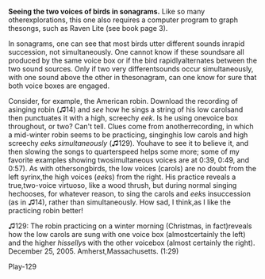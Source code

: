 **Seeing the two voices of birds in sonagrams.** Like so many otherexplorations, this one also requires a computer program to graph thesongs, such as Raven Lite (see book page 3).

In sonagrams, one can see that most birds utter different sounds inrapid succession, not simultaneously. One cannot know if these soundsare all produced by the same voice box or if the bird rapidlyalternates between the two sound sources. Only if two very differentsounds occur simultaneously, with one sound above the other in thesonagram, can one know for sure that both voice boxes are engaged.

Consider, for example, the American robin. Download the recording of asinging robin (♫14) and *see* how he sings a string of his low carolsand then punctuates it with a high, screechy *eek*. Is he using onevoice box throughout, or two? Can\'t tell. Clues come from anotherrecording, in which a mid-winter robin seems to be practicing, singinghis low carols and high screechy *eek*s *simultaneously* (♫129). Youhave to see it to believe it, and then slowing the songs to quarterspeed helps some more; some of my favorite examples showing twosimultaneous voices are at 0:39, 0:49, and 0:57). As with othersongbirds, the low voices (carols) are no doubt from the left syrinx,the high voices (*eek*s) from the right. His practice reveals a true,two-voice virtuoso, like a wood thrush, but during normal singing hechooses, for whatever reason, to sing the carols and *eek*s insuccession (as in ♫14), rather than simultaneously. How sad, I think,as I like the practicing robin better!

♫129: The robin practicing on a winter morning (Christmas, in fact)reveals how the low carols are sung with one voice box (almostcertainly the left) and the higher *hisselly*s with the other voicebox (almost certainly the right). December 25, 2005. Amherst,Massachusetts. (1:29)

Play-129
